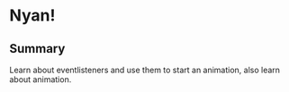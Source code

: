 # Nyan!

## Summary

Learn about eventlisteners and use them to start an animation, also learn about animation.